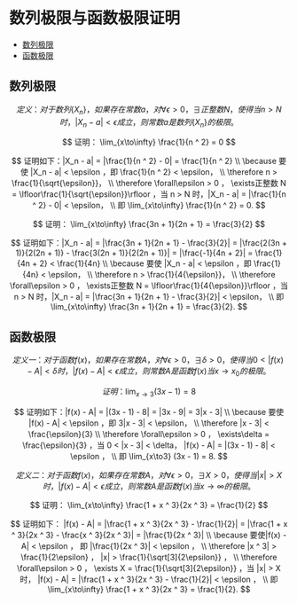 # 数列极限与函数极限证明

* [数列极限](#数列极限)
* [函数极限](#函数极限)

## 数列极限

$$
定义：对于数列 \{X_n\} ，如果存在常数 a ，对 \forall\epsilon > 0 ， \exists 正整数 N ，使得当 n > N 时，|X_n - a| < \epsilon 成立，则常数 a 是数列 \{X_n\} 的极限。
$$


$$
证明： \lim_{x\to\infty} \frac{1}{n ^ 2} = 0
$$

$$
证明如下：|X_n - a| = |\frac{1}{n ^ 2} - 0| = \frac{1}{n ^ 2}
\\
\because 要使 |X_n - a| < \epsilon ，即 \frac{1}{n ^ 2} < \epsilon，
\\
\therefore n > \frac{1}{\sqrt{\epsilon}}，
\\
\therefore \forall\epsilon > 0 ， \exists正整数 N = \lfloor\frac{1}{\sqrt{\epsilon}}\rfloor ，当 n > N 时，|X_n - a| = |\frac{1}{n ^ 2} - 0| < \epsilon，
\\
即 \lim_{x\to\infty} \frac{1}{n ^ 2} = 0.
$$

$$
证明： \lim_{x\to\infty} \frac{3n + 1}{2n + 1} = \frac{3}{2}
$$

$$
证明如下：|X_n - a| = |\frac{3n + 1}{2n + 1} - \frac{3}{2}| = |\frac{2(3n + 1)}{2(2n + 1)} - \frac{3(2n + 1)}{2(2n + 1)}| = |\frac{-1}{4n + 2}| = \frac{1}{4n + 2} < \frac{1}{4n}
\\
\because 要使 |X_n - a| < \epsilon ，即 \frac{1}{4n} < \epsilon，
\\
\therefore n > \frac{1}{4{\epsilon}}，
\\
\therefore \forall\epsilon > 0 ， \exists正整数 N = \lfloor\frac{1}{4{\epsilon}}\rfloor ，当 n > N 时，|X_n - a| = |\frac{3n + 1}{2n + 1} - \frac{3}{2}| < \epsilon，
\\
即 \lim_{x\to\infty} \frac{3n + 1}{2n + 1} = \frac{3}{2}.
$$

## 函数极限

$$
定义一：对于函数 f(x) ，如果存在常数 A ，对 \forall\epsilon > 0 ， \exists\delta > 0 ，使得当 0 < |f(x) - A| < \delta 时，|f(x) - A| < \epsilon 成立，则常数 A 是函数 f(x) 当 x \to x_0 的极限。
$$

$$
证明： \lim_{x\to3} (3x - 1) = 8
$$

$$
证明如下：|f(x) - A| = |(3x - 1) - 8| = |3x - 9| = 3|x - 3|
\\
\because 要使 |f(x) - A| < \epsilon ，即 3|x - 3| < \epsilon，
\\
\therefore |x - 3| < \frac{\epsilon}{3}
\\
\therefore \forall\epsilon > 0 ， \exists\delta = \frac{\epsilon}{3} ，当 0 < |x - 3| < \delta， |f(x) - A| = |(3x - 1) - 8| < \epsilon ，
\\
即 \lim_{x\to3} (3x - 1) = 8.
$$

$$
定义二：对于函数 f(x) ，如果存在常数 A ，对 \forall\epsilon > 0， \exists X > 0 ，使得当 |x| > X 时，|f(x) - A |< \epsilon 成立，则常数 A 是函数 f(x) 当 x \to \infty 的极限。
$$

$$
证明： \lim_{x\to\infty} \frac{1 + x ^ 3}{2x ^ 3} = \frac{1}{2}
$$

$$
证明如下： |f(x) - A| = |\frac{1 + x ^ 3}{2x ^ 3} - \frac{1}{2}| = |\frac{1 + x ^ 3}{2x ^ 3} - \frac{x ^ 3}{2x ^ 3}| = |\frac{1}{2x ^ 3}|
\\
\because 要使|f(x) - A| < \epsilon ， 即 |\frac{1}{2x ^ 3}| < \epsilon ，
\\
\therefore |x ^ 3| > \frac{1}{2\epsilon} ， |x| > \frac{1}{\sqrt[3]{2\epsilon}} ，
\\
\therefore \forall\epsilon > 0 ， \exists X = \frac{1}{\sqrt[3]{2\epsilon}} ，当 |x| > X 时， |f(x) - A| = |\frac{1 + x ^ 3}{2x ^ 3} - \frac{1}{2}| < \epsilon ，
\\
即 \lim_{x\to\infty} \frac{1 + x ^ 3}{2x ^ 3} = \frac{1}{2}.
$$

